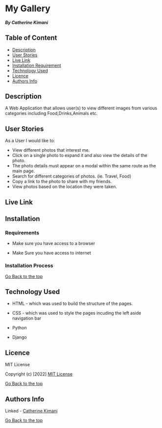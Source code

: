 # My Gallery

##### By Catherine Kimani

## Table of Content

+ [Description](#description)
+ [User Stories](#user-stories)
+ [Live Link](#live-link)
+ [Installation Requirement](#Installation)
+ [Technology Used](#technology-used)
+ [Licence](#licence)
+ [Authors Info](#author-Info)

## Description
<P> A Web Application that allows user(s) to view different images from various categories including Food,Drinks,Animals etc. </p>

## User Stories
<P>As a User I would like to:</p>

* View different photos that interest me.
* Click on a single photo to expand it and also view the details of the photo. 
* The photo details must appear on a modal within the same route as the main page.
* Search for different categories of photos. (ie. Travel, Food)
* Copy a link to the photo to share with my friends.
* View photos based on the location they were taken.

## Live Link

## Installation

### Requirements

* Make sure you have access to a browser

* Make Sure you have access to internet

### Installation Process

[Go Back to the top](#my-gallery)

## Technology Used
* HTML - which was used to build the structure of the pages.

* CSS - which was used to style the pages incuding the left aside navigation bar

* Python 

* Django

## Licence

MIT License

Copyright (c) [2022] [MIT License](LICENCE)

[Go Back to the top](#my-gallery)

## Authors Info

Linked - [Catherine Kimani](https://www.linkedin.com/incatherine-kimani-5464ba1b6)

[Go Back to the top](#my-gallery)

